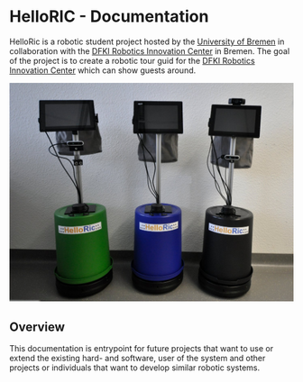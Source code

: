 # HelloRIC - Documentation

HelloRic is a robotic student project hosted by the [University of Bremen](https://www.uni-bremen.de/) in collaboration with the [DFKI Robotics Innovation Center](https://robotik.dfki-bremen.de/de/startseite) in Bremen.
The goal of the project is to create a robotic tour guid for the [DFKI Robotics Innovation Center](https://robotik.dfki-bremen.de/de/startseite) which can show guests around.

![HelloRIC Roboter - Logoimage](assets/helloric_current_state.jpg)

## Overview
This documentation is entrypoint for future projects that want to use or extend the existing hard- and software, user of the system and other projects or individuals that want to develop similar robotic systems.

